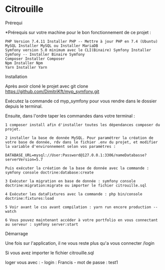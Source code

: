 # Citrouille

Prérequi

*Prérequis sur votre machine pour le bon fonctionnement de ce projet :

    PHP Version 7.4.11 Installer PHP -- Mettre à jour PHP en 7.4 (Ubuntu)
    MySQL Installer MySQL ou Installer MariaDB
    Symfony version 5.0 minimum avec le CLI(Binaire) Symfony Installer Symfony -- Installer Binaire Symfony
    Composer Installer Composer
    Npm Installer Npm
    Yarn Installer Yarn

Installation

Après avoir cloné le projet avec git clone https://github.com/DimitriKft/myp_symfony.git

Exécutez la commande cd myp_symfony pour vous rendre dans le dossier depuis le terminal.

Ensuite, dans l'ordre taper les commandes dans votre terminal :

    1 composer install afin d'installer toutes les dépendances composer du projet.

    2 installer la base de donnée MySQL. Pour paramétrer la création de votre base de donnée, rdv dans le fichier .env du projet, et modifier la variable d'environnement selon vos paramètres :

    DATABASE_URL=mysql://User:Password@127.0.0.1:3306/nameDatabasse?serverVersion=5.7

    Puis exécuter la création de la base de donnée avec la commande : symfony console doctrine:database:create

    3 Exécuter la migration en base de donnée : symfony console doctrine:migration:migrate ou importer le fichier citrouille.sql

    4 Exécuter les dataFixtures avec la commande : php bin/console doctrine:fixtures:load

    5 Voir avant le css avant compilation : yarn run encore production --watch

    6 Vous pouvez maintenant accéder à votre portfolio en vous connectant au serveur : symfony server:start

Démarrage

Une fois sur l'application, il ne vous reste plus qu'a vous connecter /login

Si vous avez importer le fichier citrouille.sql

loger vous avec :
    - login : Francis
    - mot de passe : test1


